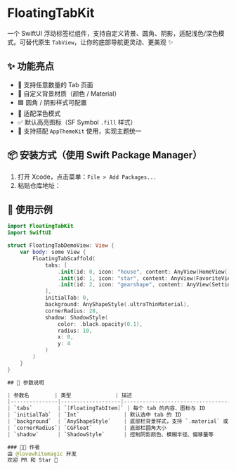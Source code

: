 # FloatingTabKit
一个 SwiftUI 浮动标签栏组件，支持自定义背景、圆角、阴影，适配浅色/深色模式。可替代原生 `TabView`，让你的底部导航更灵动、更美观 ✨


## ✨ 功能亮点

- 🚀 支持任意数量的 Tab 页面
- 🎨 自定义背景材质（颜色 / Material）
- 🟦 圆角 / 阴影样式可配置
- 🌙 适配深色模式
- ✅ 默认高亮图标（SF Symbol `.fill` 样式）
- 🔧 支持搭配 `AppThemeKit` 使用，实现主题统一



## 📦 安装方式（使用 Swift Package Manager）

1. 打开 Xcode，点击菜单：`File > Add Packages...`
2. 粘贴仓库地址：

## 🧪 使用示例

```swift
import FloatingTabKit
import SwiftUI

struct FloatingTabDemoView: View {
    var body: some View {
        FloatingTabScaffold(
            tabs: [
                .init(id: 0, icon: "house", content: AnyView(HomeView())),
                .init(id: 1, icon: "star", content: AnyView(FavoriteView())),
                .init(id: 2, icon: "gearshape", content: AnyView(SettingsView()))
            ],
            initialTab: 0,
            background: AnyShapeStyle(.ultraThinMaterial),
            cornerRadius: 28,
            shadow: ShadowStyle(
                color: .black.opacity(0.1),
                radius: 10,
                x: 0,
                y: 4
            )
        )
    }
}

## 🧱 参数说明

| 参数名        | 类型              | 描述                                             |
|---------------|-------------------|--------------------------------------------------|
| `tabs`        | `[FloatingTabItem]` | 每个 tab 的内容、图标与 ID                      |
| `initialTab`  | `Int`              | 默认选中 tab 的 ID                               |
| `background`  | `AnyShapeStyle`    | 底部栏背景样式，支持 `.material` 或 `Color`     |
| `cornerRadius`| `CGFloat`          | 底部栏圆角大小                                   |
| `shadow`      | `ShadowStyle`      | 控制阴影颜色、模糊半径、偏移量等                |

### 🧑‍💻 作者
由 @lovewhitemagic 开发
欢迎 PR 和 Star 🌟